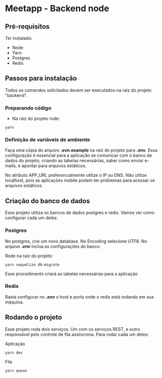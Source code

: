 # Meetapp - Backend node

## Pré-requisitos

Ter instalado:

- Node
- Yarn
- Postgres
- Redis

## Passos para instalação

Todos os comandos solicitados devem ser executados na raiz do projeto "backend".

### Preparando código

- Na raiz do projeto rode:

```
yarn
```

### Definição de variáveis de ambiente

Faça uma cópia do arquivo **.evn.example** na raiz do projeto para **.env**. Essa configuração é essencial para a aplicação se comunicar com o banco de dados do projeto, criando as tabelas necessárias, saber como enviar e-mails, e apontar para arquivos estáticos.

No atributo APP_URL preferencialmente utilize o IP ou DNS. Não utilize localhost, pois as aplicações mobile podem ter problemas para acessar os arquivos estáticos.

## Criação do banco de dados

Esse projeto utiliza os bancos de dados postgres e redis. Vamos ver como configurar cada um deles:

### Postgres

No postgres, crie um novo database.
No Encoding selecione UTF8.
No arquivo **_.env_** inclua as configurações do banco.

Rode na raiz do projeto:

```
yarn sequelize db:migrate
```

Esse procedimento criará as tabelas necessárias para a aplicação

### Redis

Basta configurar no **_.env_** o host e porta onde o redis está rodando em sua máquina.

## Rodando o projeto

Esse projeto roda dois serviços. Um com os serviços REST, e outro responsável pelo controle de fila assíncrona. Para rodar cada um deles:

Aplicação

```
yarn dev
```

Fila

```
yarn queue
```
